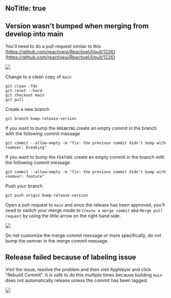 NoTitle: true
---
## Version wasn't bumped when merging from develop into main

You'll need to do a pull-request similar to this [https://github.com/reactiveui/ReactiveUI/pull/1226](https://github.com/reactiveui/ReactiveUI/pull/1226)

![](/contribute/maintainers/release-failed-because-gitreleasemanager-could-not-find-the-milestone.png)

Change to a clean copy of `main`

```shell
git clean -fdx
git reset --hard
git checkout main
git pull
```

Create a new branch

```shell
git branch bump-release-version
```

If you want to bump the `BREAKING` create an empty commit in the branch with the following commit message

```
git commit --allow-empty -m "fix: the previous commit didn't bump with +semver: breaking"
```

If you want to bump the `FEATURE` create an empty commit in the branch with the following commit message

```
git commit --allow-empty -m "fix: the previous commit didn't bump with +semver: feature"
```

Push your branch

```shell
git push origin bump-release-version
```

Open a pull-request to `main` and once the release has been approved, you'll need to switch your merge mode to `Create a merge commit` aka `Merge pull request` by using the little arrow on the right hand side.

![](/contribute/maintainers/merge-commit-option.png)

Do not customize the merge commit message or more specifically, do not bump the semver in the merge commit message.

## Release failed because of labeling issue

Visit the issue, resolve the problem and then visit AppVeyor and click "Rebuild Commit". It is safe to do this multiple times because building `main` does not automatically release unless the commit has been tagged.

![](/contribute/maintainers/release-failed-because-of-labeling-issue.png)

